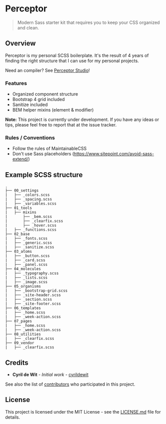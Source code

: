 # Perceptor

> Modern Sass starter kit that requires you to keep your CSS organized and clean.

## Overview

Perceptor is my personal SCSS boilerplate. It's the result of 4 years of finding the right structure that I can use for my personal projects.

Need an compiler? See [Perceptor Studio](https://github.com/cyrildewit/perceptor-studio)!

### Features

* Organized component structure
* Bootstrap 4 grid included
* Sanitize included
* BEM helper mixins (element & modifier)

**Note:** This project is currently under development. If you have any ideas or tips, please feel free to report that at the issue tracker.

### Rules / Conventions

- Follow the rules of MaintainableCSS
- Don't use Sass placeholders (https://www.sitepoint.com/avoid-sass-extend/)

## Example SCSS structure

```tree
.
├── 00_settings
|   ├── _colors.scss
|   ├── _spacing.scss
|   ├── _variables.scss
├── 01_tools
|   ├── mixins
|       ├── _bem.scss
|       ├── _clearfix.scss
|       ├── _hover.scss
|   ├── _functions.scss
├── 02_base
|   ├── _fonts.scss
|   ├── _generic.scss
|   ├── _sanitize.scss
├── 03_atoms
|   ├── _button.scss
|   ├── _card.scss
|   ├── _panel.scss
├── 04_molecules
|   ├── _typography.scss
|   ├── _lists.scss
|   ├── _image.scss
├── 05_organisms
|   ├── _bootstrap-grid.scss
|   ├── _site-header.scss
|   ├── _section.scss
|   ├── _site-footer.scss
├── 06_templates
|   ├── _home.scss
|   ├── _week-action.scss
├── 07_pages
|   ├── _home.scss
|   ├── _week-action.scss
├── 08_utilities
|   ├── _clearfix.scss
├── 09_vendor
|   ├── _clearfix.scss
```

## Credits

* **Cyril de Wit** - _Initial work_ - [cyrildewit](https://github.com/cyrildewit)

See also the list of [contributors](https://github.com/cyrildewit/perceptor/graphs/contributors) who participated in this project.

## License

This project is licensed under the MIT License - see the [LICENSE.md](LICENSE.md) file for details.
